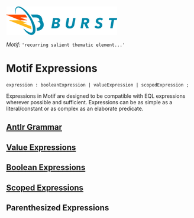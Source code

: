 ![Burst](../../documentation/burst_h_small.png "")

_Motif:_ ```'recurring salient thematic element...'```

# Motif Expressions
    expression : booleanExpression | valueExpression | scopedExpression ;
                                                        
Expressions in Motif are designed to be compatible with EQL expressions wherever possible and sufficient. Expressions
can be as simple as a literal/constant or as complex as an elaborate predicate.

## [Antlr Grammar](../src/main/antlr4/org/burstsys/motif/EqlExpressionGrammar.g4)

## [Value Expressions](values.md) 

## [Boolean Expressions](logical.md) 

## [Scoped Expressions](scoped.md) 

## Parenthesized Expressions
